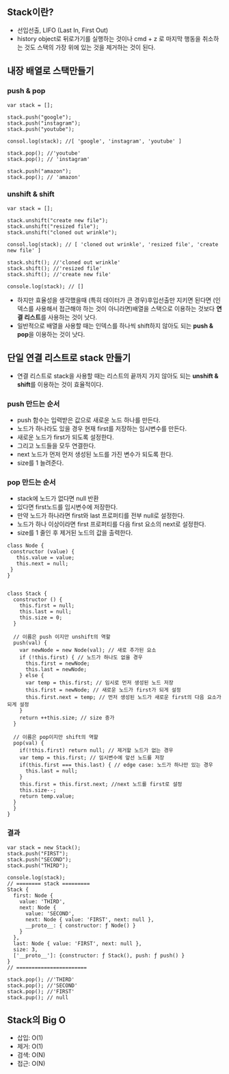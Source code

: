 ## Stack이란?
- 선입선출, LIFO (Last In, First Out)
- history object로 뒤로가기를 실행하는 것이나 cmd + z 로 마지막 행동을 취소하는 것도 스택의 가장 위에 있는 것을 제거하는 것이 된다.

## 내장 배열로 스택만들기

### push & pop
```
var stack = [];

stack.push("google");
stack.push("instagram");
stack.push("youtube");

consol.log(stack); //[ 'google', 'instagram', 'youtube' ]

stack.pop(); //'youtube'
stack.pop(); // 'instagram'

stack.push("amazon");
stack.pop(); // 'amazon'
```

### unshift & shift
```
var stack = [];

stack.unshift("create new file");
stack.unshift("resized file");
stack.unshift("cloned out wrinkle");

consol.log(stack); // [ 'cloned out wrinkle', 'resized file', 'create new file' ]

stack.shift(); //'cloned out wrinkle'
stack.shift(); //'resized file'
stack.shift(); //'create new file'

console.log(stack); // []

```
- 하지만 효율성을 생각했을때 (특히 데이터가 큰 경우)후입선출만 지키면 된다면 (인덱스를 사용해서 접근해야 하는 것이 아니라면)배열을 스택으로 이용하는 것보다 **연결 리스트**를 사용하는 것이 낫다.
- 일반적으로 배열을 사용할 때는 인덱스를 하나씩 shift하지 않아도 되는 **push & pop**을 이용하는 것이 낫다.

## 단일 연결 리스트로 stack 만들기
- 연결 리스트로 stack을 사용할 때는 리스트의 끝까지 가지 않아도 되는 **unshift & shift**를 이용하는 것이 효율적이다.
### push 만드는 순서
- push 함수는 입력받은 값으로 새로운 노드 하나를 만든다.
- 노드가 하나라도 있을 경우 현재 first를 저장하는 임시변수를 만든다.
- 새로운 노드가 first가 되도록 설정한다.
- 그리고 노드들을 모두 연결한다.
- next 노드가 먼저 먼저 생성된 노드를 가진 변수가 되도록 한다.
- size를 1 늘려준다.

### pop 만드는 순서
- stack에 노드가 없다면 null 반환
- 있다면 first노드를 임시변수에 저장한다.
- 만약 노드가 하나라면 first와 last 프로퍼티를 전부 null로 설정한다.
- 노드가 하나 이상이라면 first 프로퍼티를 다음 first 요소의 next로 설정한다.
- size를 1 줄인 후 제거된 노드의 값을 출력한다.

```
class Node {
 constructor (value) {
   this.value = value;
   this.next = null;
 } 
}


class Stack {
  constructor () {
    this.first = null;
    this.last = null;
    this.size = 0;
  }
  
  // 이름은 push 이지만 unshift의 역할
  push(val) {
    var newNode = new Node(val); // 새로 추가된 요소
    if (!this.first) { // 노드가 하나도 없을 경우
      this.first = newNode;
      this.last = newNode;
    } else {
      var temp = this.first; // 임시로 먼저 생성된 노드 저장
      this.first = newNode; // 새로운 노드가 first가 되게 설정
      this.first.next = temp; // 먼저 생성된 노드가 새로운 first의 다음 요소가 되게 설정
    }
    return ++this.size; // size 증가
  }

  // 이름은 pop이지만 shift의 역할
  pop(val) {
    if(!this.first) return null; // 제거할 노드가 없는 경우
    var temp = this.first; // 임시변수에 앞선 노드를 저장
    if(this.first === this.last) { // edge case: 노드가 하나만 있는 경우
      this.last = null;
    }
    this.first = this.first.next; //next 노드를 first로 설정
    this.size--;
    return temp.value;
  }
  }
}
```
### 결과
```
var stack = new Stack();
stack.push("FIRST");
stack.push("SECOND");
stack.push("THIRD");

console.log(stack);
// ======== stack =========
Stack {
  first: Node {
    value: 'THIRD',
    next: Node {
      value: 'SECOND',
      next: Node { value: 'FIRST', next: null },
      __proto__: { constructor: ƒ Node() }
    }
  },
  last: Node { value: 'FIRST', next: null },
  size: 3,
  ['__proto__']: {constructor: ƒ Stack(), push: ƒ push() }
}
// =======================

stack.pop(); //'THIRD'
stack.pop(); //'SECOND'
stack.pop(); //'FIRST'
stack.pup(); // null

```

## Stack의 Big O
- 삽입: O(1)
- 제거: O(1)
- 검색: O(N)
- 접근: O(N)